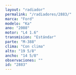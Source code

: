 ```yaml
---
layout: "radiador"
permalink: "/radiadores/2883/"
marca: "Ford"
modelo: "Ka"
ano: "2008"
motor: "L4 1.6"
transmision: "Estándar"
parte: "M-388"
clima: "Con clima"
alto: "19 5/8"
ancho: "14 5/8"
observaciones: ""
id: "2883"
---
```


